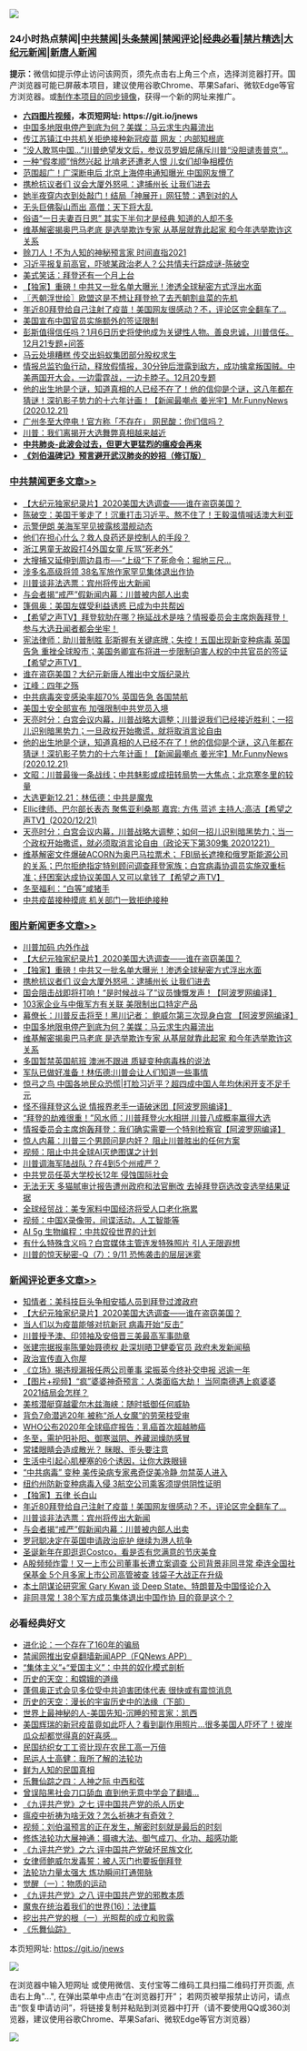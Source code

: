 ![](https://raw.githubusercontent.com/fqnews/bnews/master/64photo/fqnews-qr.jpg)

<div id="tt">
<h3>24小时热点禁闻|<a href="#%E4%B8%AD%E5%85%B1%E7%A6%81%E9%97%BB%E6%9B%B4%E5%A4%9A%E6%96%87%E7%AB%A0">中共禁闻</a>|<a href="#%E5%9B%BE%E7%89%87%E6%96%B0%E9%97%BB%E6%9B%B4%E5%A4%9A%E6%96%87%E7%AB%A0">头条禁闻</a>|<a href="#%E6%96%B0%E9%97%BB%E8%AF%84%E8%AE%BA%E6%9B%B4%E5%A4%9A%E6%96%87%E7%AB%A0">禁闻评论|<a href="#%E5%BF%85%E7%9C%8B%E7%BB%8F%E5%85%B8%E5%A5%BD%E6%96%87">经典必看|<a href="/video.md#%E7%A6%81%E7%89%87%E7%B2%BE%E9%80%89">禁片精选</a>|<a href="https://github.com/fqnews/djy/blob/master/gb/nf1351518.md#1">大纪元新闻</a>|<a href="https://github.com/fqnews/ntdtv/blob/master/gb/prog204.md#1">新唐人新闻</a></h3>
<div><b>提示：</b>微信如提示停止访问该网页，须先点击右上角三个点，选择浏览器打开。国产浏览器可能已屏蔽本项目，建议使用谷歌Chrome、苹果Safari、微软Edge等官方浏览器。或<a href="https://github.com/fqnews/bnews/blob/master/%E5%88%B6%E4%BD%9Cgit%E7%A6%81%E9%97%BB%E9%95%9C%E5%83%8F.md">制作本项目的同步镜像</a>，获得一个新的网址来推广。</div>
<ul>
<li><b><a href="http://d1.bdrive.tk/64.mp4" target="_blank">六四图片视频</a>，本页短网址: https://git.io/jnews</b></li>
<li><a href="/topimagenews/20201222/1452575.md">中国多地限电停产到底为何？美媒：马云求生内幕流出</a></li>
<li><a href="/cnnews/20201222/1452504.md">传江苏镇江中共机关拒绝接种新冠疫苗 网友：内部知根底</a></li>
<li><a href="/comments/20201222/1452267.md">“没人敢骂中国…”川普绝望发文后，参议员罗姆尼痛斥川普“没胆谴责普京”…</a></li>
<li><a href="/lifebaike/20201222/1452545.md">一种“假孝顺”悄然兴起 比啃老还遭老人恨 儿女们却争相模仿</a></li>
<li><a href="/comments/20201222/1452494.md">范围超广！广深断电后 北京上海停电通知曝光 中国网友懵了</a></li>
<li><a href="/topimagenews/20201222/1452789.md">携枪抗议者们 议会大厦外怒吼：逮捕州长 让我们进去</a></li>
<li><a href="/cbnews/20201222/1452437.md">她半夜穿内衣到处敲门！结局「神展开」网狂赞：遇到对的人</a></li>
<li><a href="/lifebaike/20201222/1452632.md">无头巨佛裂山而出 高僧：天下将大乱</a></li>
<li><a href="/funmedia/20201222/1452529.md">俗语“一日夫妻百日恩” 其实下半句才是经典 知道的人却不多</a></li>
<li><a href="/topimagenews/20201222/1452466.md">维基解密揭奥巴马老底 是选举欺诈专家 从基层就靠此起家 和今年选举欺诈这关系</a></li>
<li><a href="/comments/20201221/1452367.md">赊刀人！不为人知的神秘预言家 时间直指2021</a></li>
<li><a href="/taiwannews/20201222/1452379.md">习近平报复前高官，吓唬某政治老人？公共情夫行踪成谜-陈破空</a></li>
<li><a href="/ssgc/20201222/1452516.md">美式笑话：拜登还有一个月上台</a></li>
<li><a href="/topimagenews/20201222/1452823.md">【独家】重磅！中共又一批名单大曝光！渗透全球秘密方式浮出水面</a></li>
<li><a href="/ssgc/20201222/1452491.md">〖兲朝浮世绘〗欧盟这是不想让拜登抢了去兲朝割韭菜的先机</a></li>
<li><a href="/comments/20201222/1452795.md">年近80拜登给自己注射了疫苗！美国网友很感动？不，评论区完全翻车了…</a></li>
<li><a href="/worldnews/usa/20201222/1452501.md">美国宣布中国官员实施额外的签证限制</a></li>
<li><a href="/bannedvideo/20201222/1452552.md">彭斯值得信任吗？1月6日历史将使他成为关键性人物。善良忠诚，川普信任。12月21专题+问答</a></li>
<li><a href="/comments/20201221/1452273.md">马云处境糟糕 传交出蚂蚁集团部分股权求生</a></li>
<li><a href="/bannedvideo/20201221/1452274.md">情报总监钓鱼行动，释放假情报，30分钟后泄露到敌方，成功擒拿叛国贼。中美两国开大会，一边雷霆战，一边卡脖子。12月20专题</a></li>
<li><a href="/cbnews/20201222/1452626.md">他的出生地是个谜，知道真相的人已经不在了！他的信仰是个谜，这八年都在猜谜！深扒影子势力的十六年计画！【新闻最嘲点 姜光宇】Mr.FunnyNews (2020.12.21)‬</a></li>
<li><a href="/cbnews/20201222/1452467.md">广州冬至大停电！官方称「不存在」 网民酸：你们信吗？</a></li>
<li><a href="/comments/20201222/1452519.md">川普：我们离揭开大选舞弊真相越来越近</a></li>
<li><b><a href="/comments/20200211/1275071.md" target="_blank">中共肺炎-此波会过去，但更大更猛烈的瘟疫会再来</a></b></li>
<li><b><a href="/comments/20200207/1272816.md" target="_blank">《刘伯温碑记》预言避开武汉肺炎的妙招（修订版）</a></b></li>
</ul>
</div>

<div class="catlist">
<h3><a href="/cbnews/" target="_blank">中共禁闻</a><span><a href="/cbnews/" target="_blank" rel="nofollow">更多文章>></a></span></h3>
<ul>
<li><a href="/comments/20201222/1452557.md" target="_blank">【大纪元独家纪录片】2020美国大选调查——谁在盗窃美国？</a></li>
<li><a href="/cbnews/20201222/1452909.md" target="_blank">陈破空：美国干爹走了！沉重打击习近平。熬不住了！王毅温情喊话澳大利亚</a></li>
<li><a href="/cbnews/20201222/1452894.md" target="_blank">示警伊朗 美海军罕见披露核潜舰动态</a></li>
<li><a href="/cbnews/20201222/1452885.md" target="_blank">他们在担心什么？救人良药还是控制人的手段？</a></li>
<li><a href="/cbnews/20201222/1452880.md" target="_blank">浙江男童无故殴打4外国女童 斥骂&#8221;死老外&#8221;</a></li>
<li><a href="/cbnews/20201222/1452860.md" target="_blank">大搜捕又延伸到周边县市──“上级“下了死命令：掘地三尺…</a></li>
<li><a href="/cbnews/20201222/1452844.md" target="_blank">涉多名高级将领 38名军旅作家罕见集体退出作协</a></li>
<li><a href="/comments/20201222/1452776.md" target="_blank">川普谈非法选票：宾州将传出大新闻</a></li>
<li><a href="/comments/20201222/1452775.md" target="_blank">与会者揭“戒严”假新闻内幕：川普被内部人出卖</a></li>
<li><a href="/cbnews/20201222/1452765.md" target="_blank">篷佩奥：美国左媒受利益诱惑 已成为中共帮凶</a></li>
<li><a href="/cbnews/20201222/1452758.md" target="_blank">【希望之声TV】拜登软肋在哪？拖延战术是啥？情报委员会主席炮轰拜登！参与大选丑闻者都会坐牢！</a></li>
<li><a href="/cbnews/20201222/1452738.md" target="_blank">宪法律师：助川普制胜 彭斯握有关键底牌；失控！五国出现新变种病毒 英国告急 重挫全球股市；美国务卿宣布将进一步限制迫害人权的中共官员的签证【希望之声TV】</a></li>
<li><a href="/cbnews/20201222/1452734.md" target="_blank">谁在盗窃美国？大纪元新唐人推出中文版纪录片</a></li>
<li><a href="/cbnews/20201222/1452713.md" target="_blank">江峰：四年之殇</a></li>
<li><a href="/cbnews/20201222/1452432.md" target="_blank">中共病毒突变感染率超70% 英国告急 各国禁航</a></li>
<li><a href="/cbnews/20201222/1452686.md" target="_blank">美国土安全部宣布 加强限制中共党员入境</a></li>
<li><a href="/cbnews/20201222/1452647.md" target="_blank">天亮时分：白宫会议内幕，川普战略大调整；川普说我们已经接近胜利；一招儿识别暗黑势力；一旦政权开始撒谎，就将取消言论自由</a></li>
<li><a href="/cbnews/20201222/1452626.md" target="_blank">他的出生地是个谜，知道真相的人已经不在了！他的信仰是个谜，这八年都在猜谜！深扒影子势力的十六年计画！【新闻最嘲点 姜光宇】Mr.FunnyNews (2020.12.21)‬</a></li>
<li><a href="/cbnews/20201222/1452602.md" target="_blank">文昭：川普最後一条战线；中共魅影或成扭转局势一大焦点；北京寒冬里的较量</a></li>
<li><a href="/cbnews/20201222/1452601.md" target="_blank">大选更新12.21：林伍德：中共是魔鬼</a></li>
<li><a href="/cbnews/20201222/1452589.md" target="_blank">Ellic律师、巴尔部长表态  聚焦亚利桑那 嘉宾: 方伟 蓝述 主持人:高洁【希望之声TV】(2020/12/21)</a></li>
<li><a href="/cbnews/20201222/1452573.md" target="_blank">天亮时分：白宫会议内幕，川普战略大调整；如何一招儿识别暗黑势力；当一个政权开始撒谎，就必须取消言论自由（政论天下第309集 20201221）</a></li>
<li><a href="/cbnews/20201222/1452544.md" target="_blank">维基解密文件爆破ACORN为奥巴马拉票术； FBI局长遮掩和俄罗斯能源公司的关系；巴尔拒绝指定特别顾问调查拜登家族；白宫病毒协调员实施双重标准；纾困案达成协议美国人又可以拿钱了【希望之声TV】</a></li>
<li><a href="/cbnews/20201222/1452528.md" target="_blank">冬至福利：“白等”咸猪手</a></li>
<li><a href="/cbnews/20201222/1452527.md" target="_blank">中共疫苗接种摸底 机关部门一致拒绝接种</a></li>

</ul>
</div>
<div class="catlist">
<h3><a href="/topimagenews/" target="_blank">图片新闻</a><span><a href="/topimagenews/" target="_blank" rel="nofollow">更多文章>></a></span></h3>
<ul>
<li><a href="/topimagenews/20201222/1452914.md" target="_blank">川普加码 内外作战</a></li>
<li><a href="/comments/20201222/1452557.md" target="_blank">【大纪元独家纪录片】2020美国大选调查——谁在盗窃美国？</a></li>
<li><a href="/topimagenews/20201222/1452823.md" target="_blank">【独家】重磅！中共又一批名单大曝光！渗透全球秘密方式浮出水面</a></li>
<li><a href="/topimagenews/20201222/1452789.md" target="_blank">携枪抗议者们 议会大厦外怒吼：逮捕州长 让我们进去</a></li>
<li><a href="/topimagenews/20201222/1452764.md" target="_blank">国会阻击战即将打响！“是时候战斗了”议员慷慨发声！【阿波罗网编译】</a></li>
<li><a href="/topimagenews/20201222/1452741.md" target="_blank">103家企业与中俄军方有关联 美限制出口特定产品</a></li>
<li><a href="/topimagenews/20201222/1452728.md" target="_blank">幕僚长：川普反击将至！黑川记者： 鲍威尔第三次现身白宫 【阿波罗网编译】</a></li>
<li><a href="/topimagenews/20201222/1452575.md" target="_blank">中国多地限电停产到底为何？美媒：马云求生内幕流出</a></li>
<li><a href="/topimagenews/20201222/1452466.md" target="_blank">维基解密揭奥巴马老底 是选举欺诈专家 从基层就靠此起家 和今年选举欺诈这关系</a></li>
<li><a href="/topimagenews/20201222/1452456.md" target="_blank">多国暂禁英国航班 澳洲不跟进 质疑变种病毒株的说法</a></li>
<li><a href="/topimagenews/20201221/1452138.md" target="_blank">军队已做好准备！林伍德:川普会让人们知道一些事情</a></li>
<li><a href="/topimagenews/20201221/1452107.md" target="_blank">惊弓之鸟 中国各地民众恐慌|打脸习近平？超四成中国人年均休闲开支不足千元</a></li>
<li><a href="/topimagenews/20201221/1452098.md" target="_blank">怪不得拜登这么说 情报界老手一语破迷团【阿波罗网编译】</a></li>
<li><a href="/topimagenews/20201221/1452063.md" target="_blank">“拜登的劫难很重！”风水师：川普拜登火水相拼 川普八成概率赢得大选</a></li>
<li><a href="/topimagenews/20201221/1452024.md" target="_blank">情报委员会主席炮轰拜登：我们确实需要一个特别检察官【阿波罗网编译】</a></li>
<li><a href="/comments/20201221/1451894.md" target="_blank">惊人内幕：川普三个男顾问是内奸？ 阻止川普胜出的任何方案</a></li>
<li><a href="/comments/20201221/1451945.md" target="_blank">视频：阻止中共全球AI灭绝图谋之计划</a></li>
<li><a href="/topimagenews/20201221/1451914.md" target="_blank">川普调海军陆战队？在4到5个州戒严？</a></li>
<li><a href="/topimagenews/20201221/1451913.md" target="_blank">中共党员任英大学校长12年 侵蚀国际社会</a></li>
<li><a href="/topimagenews/20201221/1451863.md" target="_blank">无法无天 多猫腻审计报告遭州政府和法官删改 去掉拜登窃选改变选举结果证据</a></li>
<li><a href="/topimagenews/20201221/1451854.md" target="_blank">全球经贸战：美专家料中国经济将受人口老化拖累</a></li>
<li><a href="/comments/20201220/1451654.md" target="_blank">视频：中国X录像带，间谍活动，人工智能等</a></li>
<li><a href="/comments/20201220/1451637.md" target="_blank">AI 5g 生物编程：中共奴役世界的计划</a></li>
<li><a href="/topimagenews/20201220/1451560.md" target="_blank">有什么特殊含义吗？白宫媒体主管连发特殊照片 引人无限遐想</a></li>
<li><a href="/comments/20201220/1451520.md" target="_blank">川普的惊天秘密-Q（7）：9/11 恐怖袭击的层层迷雾</a></li>

</ul>
</div>
<div class="catlist">
<h3><a href="/comments/" target="_blank">新闻评论</a><span><a href="/comments/" target="_blank" rel="nofollow">更多文章>></a></span></h3>
<ul>
<li><a href="/comments/20201222/1452920.md" target="_blank">知情者：美科技巨头争相安插人员到拜登过渡政府</a></li>
<li><a href="/comments/20201222/1452557.md" target="_blank">【大纪元独家纪录片】2020美国大选调查——谁在盗窃美国？</a></li>
<li><a href="/comments/20201222/1452882.md" target="_blank">当人们以为疫苗能够对抗新冠 病毒开始“反击”</a></li>
<li><a href="/comments/20201222/1452861.md" target="_blank">川普授予澳、印领袖及安倍晋三美最高军事勋章</a></li>
<li><a href="/comments/20201222/1452859.md" target="_blank">张建宗据报率陈肇始聂德权 赴深圳晤卫健委官员 政府未发新闻稿</a></li>
<li><a href="/comments/20201222/1452858.md" target="_blank">政治宣传直入你屋</a></li>
<li><a href="/comments/20201222/1452857.md" target="_blank">《立场》揭违规漏报任两公司董事 梁振英今终补交申报 迟逾一年</a></li>
<li><a href="/comments/20201222/1452856.md" target="_blank">【图片+视频】“疯”婆婆神奇预言：人类面临大劫！ 当阿南德遇上疯婆婆 2021结局会怎样？</a></li>
<li><a href="/comments/20201222/1452854.md" target="_blank">美核潜艇穿越霍尔木兹海峡：随时抵御任何威胁</a></li>
<li><a href="/comments/20201222/1452839.md" target="_blank">背负7命潜逃20年 被称“杀人女魔”的劳荣枝受审</a></li>
<li><a href="/comments/20201222/1452838.md" target="_blank">WHO公布2020年全球癌症报告：乳癌首次超越肺癌</a></li>
<li><a href="/comments/20201222/1452837.md" target="_blank">冬至，需护阳补阳、御寒滋阴、养藏润燥防感冒</a></li>
<li><a href="/comments/20201222/1452836.md" target="_blank">常揉眼睛会造成散光？ 眯眼、歪头要注意</a></li>
<li><a href="/comments/20201222/1452835.md" target="_blank">生活中引起心肌梗塞的6个诱因，让你大跌眼镜</a></li>
<li><a href="/comments/20201222/1452825.md" target="_blank">“中共病毒” 变种 美传染病专家弗奇促美冷静 勿禁英人进入</a></li>
<li><a href="/comments/20201222/1452822.md" target="_blank">纽约州防新变种病毒入侵 3航空公司乘客须提供阴性证明</a></li>
<li><a href="/comments/20201222/1452821.md" target="_blank">【独家】五律 长白山</a></li>
<li><a href="/comments/20201222/1452795.md" target="_blank">年近80拜登给自己注射了疫苗！美国网友很感动？不，评论区完全翻车了…</a></li>
<li><a href="/comments/20201222/1452776.md" target="_blank">川普谈非法选票：宾州将传出大新闻</a></li>
<li><a href="/comments/20201222/1452775.md" target="_blank">与会者揭“戒严”假新闻内幕：川普被内部人出卖</a></li>
<li><a href="/comments/20201222/1452800.md" target="_blank">罗冠聪决定在英国申请政治庇护 继续为港人抗争</a></li>
<li><a href="/comments/20201222/1452799.md" target="_blank">圣诞新年在即逛逛Costco，看是否有您满意的节庆美食</a></li>
<li><a href="/comments/20201222/1452780.md" target="_blank">A股频频炸雷！又一上市公司董事长遭立案调查 公司背景非同寻常 牵连全国社保基金 5个月多家上市公司高管被查 钱袋子大战正在升级</a></li>
<li><a href="/comments/20201222/1452772.md" target="_blank">本土阴谋论研究家 Gary Kwan 谈 Deep State、特朗普及中国怪论介入</a></li>
<li><a href="/comments/20201222/1452771.md" target="_blank">非同寻常！38个军方成员集体退出中国作协 目的竟是这个？</a></li>

</ul>
</div>

<div class="catlist">
<h3>必看经典好文</h3>
<ul>
<li><a href="/comments/20200907/1392278.md" target="_blank">进化论：一个存在了160年的骗局</a></li>
<li><a href="/comments/20200503/1322531.md" target="_blank">禁闻网推出安卓翻墙新闻APP（FQNews APP）</a></li>
<li><a href="/comments/20201007/1409565.md" target="_blank">“集体主义”+“爱国主义”：中共的奴化模式剖析</a></li>
<li><a href="/cbnews/20190219/1083302.md" target="_blank">历史的天空：和嫦娥的道缘</a></li>
<li><a href="/cbnews/20201205/1442271.md" target="_blank">蓬佩奥正式会见多位受中共迫害团体代表 很快或有震惊消息</a></li>
<li><a href="/tculture/20121025/73066.md" target="_blank">历史的天空：漫长的宇宙历史中的法缘（下部）</a></li>
<li><a href="/comments/20200605/783244.md" target="_blank">世界上最神秘的人-美国先知-沉睡的预言家：凯西</a></li>
<li><a href="/comments/20201215/1447764.md" target="_blank">美国辉瑞的新冠疫苗竟如此吓人？看到副作用照片…很多美国人吓坏了！彼岸瓜众却都觉得真的好喜感…</a></li>
<li><a href="/lifebaike/20200515/1328783.md" target="_blank">民国纺织女工工资比现在农民工高一万倍</a></li>
<li><a href="/ccpdope/20200729/1369047.md" target="_blank">民运人士高健：我所了解的法轮功</a></li>
<li><a href="/comments/20200926/1403589.md" target="_blank">鲜为人知的民国真相</a></li>
<li><a href="/tculture/20190101/791144.md" target="_blank">乐舞仙踪之四：人神之际 中西和弦</a></li>
<li><a href="/topimagenews/20200928/1404412.md" target="_blank">曾误陷黑社会刀口舔血 直到他无意中学会了翻墙&#8230;</a></li>
<li><a href="/bookonline/20131116/201048.md" target="_blank">《九评共产党》之七 评中国共产党的杀人历史</a></li>
<li><a href="/comments/20200502/1322275.md" target="_blank">瘟疫中祈祷为啥无效？怎么祈祷才有奇效？</a></li>
<li><a href="/comments/20200628/1351782.md" target="_blank">视频：刘伯温预言的正在发生，解密时刻就是最后的时刻</a></li>
<li><a href="/comments/20191203/1234383.md" target="_blank">修炼法轮功大展神通：摄魂大法、御气成刀、化功、超感功能</a></li>
<li><a href="/bookonline/20131116/201050.md" target="_blank">《九评共产党》之六 评中国共产党破坏民族文化</a></li>
<li><a href="/comments/20201123/1435422.md" target="_blank">女律师鲍威尔发毒誓：被人灭门也要扳倒拜登</a></li>
<li><a href="/cbnews/20200816/1381005.md" target="_blank">法轮功力量太强大 炼功瞬间打通带脉</a></li>
<li><a href="/comments/20200810/1377609.md" target="_blank">觉醒（一）：物质的运动</a></li>
<li><a href="/bookonline/20131116/201047.md" target="_blank">《九评共产党》之八 评中国共产党的邪教本质</a></li>
<li><a href="/topimagenews/20180615/958090.md" target="_blank">魔鬼在统治着我们的世界(16)：法律篇</a></li>
<li><a href="/comments/20200629/1352460.md" target="_blank">挖出共产党的根（一）光照帮的成立和败露</a></li>
<li><a href="/comments/20200527/783191.md" target="_blank">《乐舞仙踪》</a></li>

</ul>
</div>

本页短网址: https://git.io/jnews

![](https://raw.githubusercontent.com/fqnews/bnews/master/64photo/fqnews-qr.jpg)

在浏览器中输入短网址 或使用微信、支付宝等二维码工具扫描二维码打开页面, 点击右上角"...", 在弹出菜单中点击“在浏览器打开”； 若网页被举报禁止访问，请点击“恢复申请访问”，将链接复制并粘贴到浏览器中打开（请不要使用QQ或360浏览器，建议使用谷歌Chrome、苹果Safari、微软Edge等官方浏览器）

![](https://raw.githubusercontent.com/fqnews/bnews/master/64photo/wx.jpg)